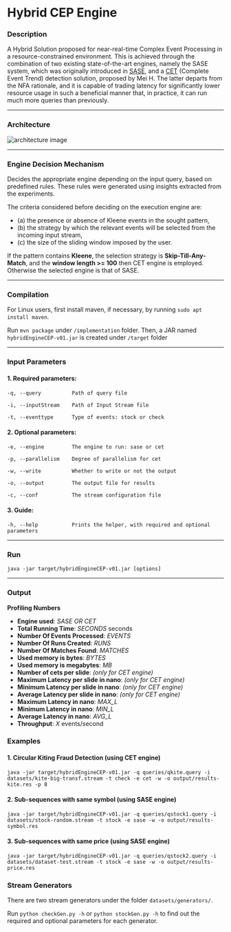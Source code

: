 # Hybrid CEP Engine

### Description

A Hybrid Solution proposed for near-real-time Complex Event Processing in a resource-constrained environment. 
This is achieved through the combination of two existing state-of-the-art engines, namely the SASE system, 
which was originally introduced in [SASE](http://sase.cs.umass.edu/uploads/pubs/sase-sigmod2006.pdf), 
and a [CET](https://dl.acm.org/doi/10.1145/3472456.3472526) (Complete Event Trend) detection solution, proposed  by Mei H. 
The latter departs from the NFA rationale, and it is capable of trading latency for significantly lower resource usage in such a beneficial manner that, in practice, it can run much more queries than previously.

***
### Architecture

![architecture image](https://github.com/KyraStyl/hybrid_cep_system/blob/master/hybrid-cep-arch.png)
***

### Engine Decision Mechanism
Decides the appropriate engine depending on the input query, based on predefined rules. These rules were generated using insights extracted from the experiments. 

The criteria considered before deciding on the execution engine are: 
  *  (a) the presence or absence of Kleene events in the sought pattern, 
  *  (b) the strategy by which the relevant events will be selected from the incoming input stream,
  *  (c) the size of the sliding window imposed by the user. 

If the pattern contains **Kleene**, the selection strategy is **Skip-Till-Any-Match**, and the **window length >= 100** then CET engine is employed.
Otherwise the selected engine is that of SASE.

***

### Compilation 

For Linux users, first install maven, if necessary, by running ```sudo apt install maven```.

Run ```mvn package``` under ```/implementation``` folder.
Then, a JAR named ```hybridEngineCEP-v01.jar``` is created under ```/target``` folder

***

### Input Parameters

#### 1. Required parameters:

    -q, --query          Path of query file

    -i, --inputStream    Path of Input Stream file

    -t, --eventtype      Type of events: stock or check

#### 2. Optional parameters:

    -e, --engine         The engine to run: sase or cet

    -p, --parallelism    Degree of parallelism for cet

    -w, --write          Whether to write or not the output

    -o, --output         The output file for results

    -c, --conf           The stream configuration file

#### 3. Guide:
    -h, --help           Prints the helper, with required and optional parameters

***

### Run
```
java -jar target/hybridEngineCEP-v01.jar [options]
```
***

### Output
****Profiling Numbers****
* **Engine used**: *SASE OR CET*
* **Total Running Time**: *SECONDS* seconds
* **Number Of Events Processed**: *EVENTS*
* **Number Of Runs Created**: *RUNS*
* **Number Of Matches Found**: *MATCHES*
* **Used memory is bytes**: *BYTES*
* **Used memory is megabytes**: *MB*
* **Number of cets per slide**: *(only for CET engine)*
* **Maximum Latency per slide in nano**: *(only for CET engine)*
* **Minimum Latency per slide in nano**: *(only for CET engine)*
* **Average Latency per slide in nano**: *(only for CET engine)*
* **Maximum Latency in nano**: *MAX_L*
* **Minimum Latency in nano**: *MIN_L*
* **Average Latency in nano**: *AVG_L*
* **Throughput**: *X* events/second

### Examples
#### 1. Circular Kiting Fraud Detection (using CET engine)

```
java -jar target/hybridEngineCEP-v01.jar -q queries/qkite.query -i datasets/kite-big-transf.stream -t check -e cet -w -o output/results-kite.res -p 8
```

#### 2. Sub-sequences with same symbol (using SASE engine)
```
java -jar target/hybridEngineCEP-v01.jar -q queries/qstock1.query -i datasets/stock-random.stream -t stock -e sase -w -o output/results-symbol.res 
```

#### 3. Sub-sequences with same price (using SASE engine)
```
java -jar target/hybridEngineCEP-v01.jar -q queries/qstock2.query -i datasets/dataset-test.stream -t stock -e sase -w -o output/results-price.res 
```

### Stream Generators

There are two stream generators under the folder ```datasets/generators/```.

Run ```python checkGen.py -h``` or ```python stockGen.py -h``` to find out the required and optional
parameters for each generator.
